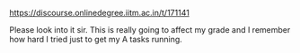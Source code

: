 https://discourse.onlinedegree.iitm.ac.in/t/171141

Please look into it sir. This is really going to affect my grade and I remember how hard I tried just to get my A tasks running.